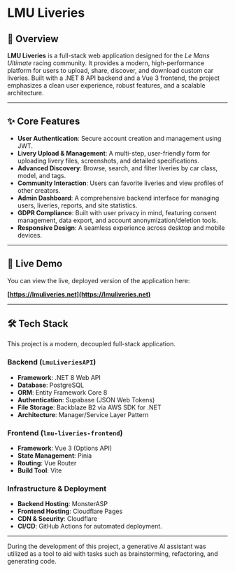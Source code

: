# LMU Liveries


## 📖 Overview

**LMU Liveries** is a full-stack web application designed for the *Le Mans Ultimate* racing community. It provides a modern, high-performance platform for users to upload, share, discover, and download custom car liveries. Built with a .NET 8 API backend and a Vue 3 frontend, the project emphasizes a clean user experience, robust features, and a scalable architecture.

---

## ✨ Core Features

*   **User Authentication**: Secure account creation and management using JWT.
*   **Livery Upload & Management**: A multi-step, user-friendly form for uploading livery files, screenshots, and detailed specifications.
*   **Advanced Discovery**: Browse, search, and filter liveries by car class, model, and tags.
*   **Community Interaction**: Users can favorite liveries and view profiles of other creators.
*   **Admin Dashboard**: A comprehensive backend interface for managing users, liveries, reports, and site statistics.
*   **GDPR Compliance**: Built with user privacy in mind, featuring consent management, data export, and account anonymization/deletion tools.
*   **Responsive Design**: A seamless experience across desktop and mobile devices.

---

## 🚀 Live Demo

You can view the live, deployed version of the application here:

**[https://lmuliveries.net](https://lmuliveries.net)** 

---

## 🛠️ Tech Stack

This project is a modern, decoupled full-stack application.

### Backend (`LmuLiveriesAPI`)

*   **Framework**: .NET 8 Web API
*   **Database**: PostgreSQL
*   **ORM**: Entity Framework Core 8
*   **Authentication**: Supabase (JSON Web Tokens)
*   **File Storage**: Backblaze B2 via AWS SDK for .NET
*   **Architecture**: Manager/Service Layer Pattern

### Frontend (`lmu-liveries-frontend`)

*   **Framework**: Vue 3 (Options API)
*   **State Management**: Pinia
*   **Routing**: Vue Router
*   **Build Tool**: Vite

### Infrastructure & Deployment

*   **Backend Hosting**: MonsterASP
*   **Frontend Hosting**: Cloudflare Pages
*   **CDN & Security**: Cloudflare
*   **CI/CD**: GitHub Actions for automated deployment.

---
During the development of this project, a generative AI assistant was utilized as a tool to aid with tasks such as brainstorming, refactoring, and generating code.

